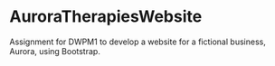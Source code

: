 # AuroraTherapiesWebsite
Assignment for DWPM1 to develop a website for a fictional business, Aurora, using Bootstrap.
